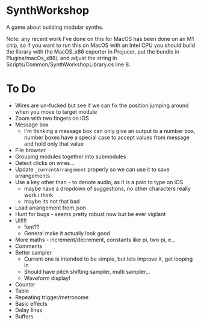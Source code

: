 # SynthWorkshop
A game about building modular synths.

Note: any recent work I've done on this for MacOS has been done on an M1 chip, so if you want to run this on MacOS with an Intel CPU you should build the library with the MacOS_x86 exporter in Projucer, put the bundle in Plugins/macOs_x86/, and adjust the string in Scripts/Common/SynthWorkshopLibrary.cs line 8.

# To Do
* Wires are un-fucked but see if we can fix the position jumping around when you move to target module
* Zoom with two fingers on iOS
* Message box
	* I'm thinking a message box can only give an output to a number box, number boxes have a special case to accept values from message and hold only that value
* File browser
* Grouping modules together into submodules
* Detect clicks on wires...
* Update `_currentArrangement` properly so we can use it to save arrangements
* Use a key other than `~` to denote audio, as it is a pain to type on iOS
	* maybe have a dropdown of suggestions, no other characters really work i think
	* maybe its not that bad
* Load arrangement from json
* Hunt for bugs - seems pretty robust now but be ever vigilant
* UI!!!!
	* font??
	* General make it actually look good
* More maths - increment/decrement, constants like pi, two pi, e...
* Comments
* Better sampler
	* Current one is intended to be simple, but lets improve it, get looping in
	* Should have pitch shifting sampler, multi sampler...
	* Waveform display!
* Counter
* Table
* Repeating trigger/metronome
* Basic effects
* Delay lines
* Buffers